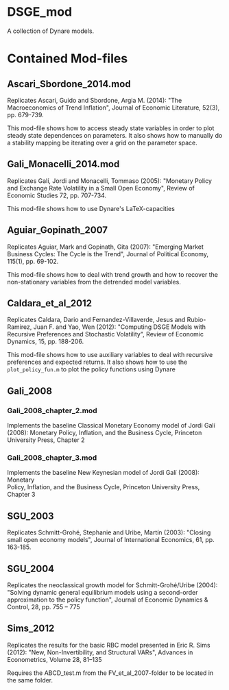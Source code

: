 # DSGE_mod
A collection of Dynare models.

# Contained Mod-files

## Ascari_Sbordone_2014.mod
Replicates Ascari, Guido and Sbordone, Argia M. (2014): "The Macroeconomics of Trend Inflation", Journal of Economic Literature, 52(3), pp. 679-739.

This mod-file shows how to access steady state variables in order to plot steady state dependences on parameters. It also shows how to manually do a stability mapping be iterating over a grid on the parameter space.
 
## Gali_Monacelli_2014.mod
Replicates Galí, Jordi and Monacelli, Tommaso (2005): "Monetary Policy and Exchange Rate Volatility in a Small Open Economy", Review of Economic Studies 72, pp. 707-734.

This mod-file shows how to use Dynare's LaTeX-capacities

## Aguiar_Gopinath_2007

Replicates Aguiar, Mark and Gopinath, Gita (2007): "Emerging Market Business Cycles: The Cycle is the Trend", Journal of Political Economy, 115(1), pp. 69-102.

This mod-file shows how to deal with trend growth and how to recover the non-stationary variables from the detrended model variables.

## Caldara_et_al_2012
Replicates Caldara, Dario and Fernandez-Villaverde, Jesus and Rubio-Ramirez, Juan F. and Yao, Wen (2012): "Computing DSGE Models with Recursive Preferences and Stochastic Volatility", Review of Economic Dynamics, 15, pp. 188-206.

This mod-file shows how to use auxiliary variables to deal with recursive preferences and expected returns. It also shows how to use the ```plot_policy_fun.m``` to plot the policy functions using Dynare

## Gali_2008

### Gali_2008_chapter_2.mod

Implements the baseline Classical Monetary Economy model of Jordi Galí 
(2008): Monetary Policy, Inflation, and the Business Cycle, Princeton 
University Press, Chapter 2 

### Gali_2008_chapter_3.mod 

Implements the baseline New Keynesian model of Jordi Galí (2008): Monetary  
Policy, Inflation, and the Business Cycle, Princeton University Press, 
Chapter 3 


## SGU_2003

Replicates Schmitt-Grohé, Stephanie and Uribe, Martín (2003): "Closing small 
open economy models", Journal of International Economics, 61, pp. 163-185. 

## SGU_2004

Replicates the neoclassical growth model for Schmitt-Grohé/Uribe (2004): 
"Solving dynamic general equilibrium models using a second-order 
approximation to the policy function", Journal of Economic Dynamics & 
Control, 28, pp. 755 – 775 

## Sims_2012 

Replicates the results for the basic RBC model presented in Eric R. Sims 
(2012): "New, Non-Invertibility, and Structural VARs", Advances in 
Econometrics, Volume 28, 81–135 

Requires the ABCD_test.m from the FV_et_al_2007-folder to be located in the 
same folder. 
